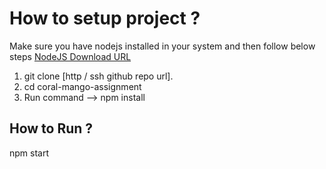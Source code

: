 # How to setup project ?

Make sure you have nodejs installed in your system and then follow below steps
[NodeJS Download URL](https://nodejs.org/en/download/)

1. git clone [http / ssh github repo url].
2. cd coral-mango-assignment
3. Run command --> npm install

## How to Run ?

npm start

[^note]: Happy Coding :)
